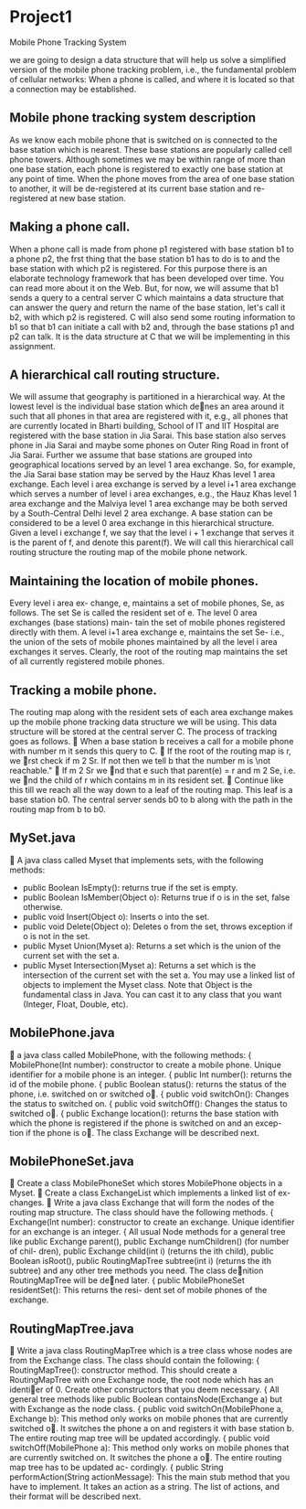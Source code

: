 # Project1
Mobile Phone Tracking System

we are going to design a data structure that will help
us solve a simplified version of the mobile phone tracking problem, i.e., the
fundamental problem of cellular networks: When a phone is called, and where
it is located so that a connection may be established.


## Mobile phone tracking system description
As we know each mobile phone that is switched on is connected to the base
station which is nearest. These base stations are popularly called cell phone
towers. Although sometimes we may be within range of more than one base
station, each phone is registered to exactly one base station at any point of
time. When the phone moves from the area of one base station to another,
it will be de-registered at its current base station and re-registered at new
base station.

## Making a phone call.
When a phone call is made from phone p1 registered
with base station b1 to a phone p2, the frst thing that the base station b1
has to do is to and the base station with which p2 is registered. For this
purpose there is an elaborate technology framework that has been developed
over time. You can read more about it on the Web. But, for now, we will
assume that b1 sends a query to a central server C which maintains a data
structure that can answer the query and return the name of the base station,
let's call it b2, with which p2 is registered. C will also send some routing
information to b1 so that b1 can initiate a call with b2 and, through the base
stations p1 and p2 can talk. It is the data structure at C that we will be
implementing in this assignment.

## A hierarchical call routing structure. 
We will assume that geography
is partitioned in a hierarchical way. At the lowest level is the individual base
station which denes an area around it such that all phones in that area
are registered with it, e.g., all phones that are currently located in Bharti
building, School of IT and IIT Hospital are registered with the base station
in Jia Sarai. This base station also serves phone in Jia Sarai and maybe some
phones on Outer Ring Road in front of Jia Sarai. Further we assume that
base stations are grouped into geographical locations served by an level 1 area
exchange. So, for example, the Jia Sarai base station may be served by the
Hauz Khas level 1 area exchange. Each level i area exchange is served by a
level i+1 area exchange which serves a number of level i area exchanges, e.g.,
the Hauz Khas level 1 area exchange and the Malviya level 1 area exchange
may be both served by a South-Central Delhi level 2 area exchange. A base
station can be considered to be a level 0 area exchange in this hierarchical
structure. Given a level i exchange f, we say that the level i + 1 exchange
that serves it is the parent of f, and denote this parent(f).
We will call this hierarchical call routing structure the routing map of the
mobile phone network.

## Maintaining the location of mobile phones. 
Every level i area ex-
change, e, maintains a set of mobile phones, Se, as follows. The set Se is
called the resident set of e. The level 0 area exchanges (base stations) main-
tain the set of mobile phones registered directly with them. A level i+1 area
exchange e, maintains the set Se-
i.e., the union of the sets of mobile phones maintained by all the level i area
exchanges it serves.
Clearly, the root of the routing map maintains the set of all currently
registered mobile phones.



## Tracking a mobile phone. 
The routing map along with the resident sets
of each area exchange makes up the mobile phone tracking data structure we
will be using. This data structure will be stored at the central server C. The
process of tracking goes as follows.
 When a base station b receives a call for a mobile phone with number
m it sends this query to C.
 If the root of the routing map is r, we rst check if m 2 Sr. If not then
we tell b that the number m is \not reachable."
 If m 2 Sr we nd that e such that parent(e) = r and m 2 Se, i.e. we
nd the child of r which contains m in its resident set.
 Continue like this till we reach all the way down to a leaf of the routing
map. This leaf is a base station b0. The central server sends b0 to b
along with the path in the routing map from b to b0.


## MySet.java
 A java class called Myset that implements sets, with the following
methods:
- public Boolean IsEmpty(): returns true if the set is empty.
- public Boolean IsMember(Object o): Returns true if o is in
the set, false otherwise.
- public void Insert(Object o): Inserts o into the set.
- public void Delete(Object o): Deletes o from the set, throws
exception if o is not in the set.
- public Myset Union(Myset a): Returns a set which is the union
of the current set with the set a.
- public Myset Intersection(Myset a): Returns a set which is
the intersection of the current set with the set a.
You may use a linked list of objects to implement the Myset class.
Note that Object is the fundamental class in Java. You can cast
it to any class that you want (Integer, Float, Double, etc).

## MobilePhone.java
 a java class called MobilePhone, with the following methods:
{ MobilePhone(Int number): constructor to create a mobile
phone. Unique identifier for a mobile phone is an integer.
{ public Int number(): returns the id of the mobile phone.
{ public Boolean status(): returns the status of the phone, i.e.
switched on or switched o.
{ public void switchOn(): Changes the status to switched on.
{ public void switchOff(): Changes the status to switched o.
{ public Exchange location(): returns the base station with which
the phone is registered if the phone is switched on and an excep-
tion if the phone is o. The class Exchange will be described
next.

## MobilePhoneSet.java
 Create a class MobilePhoneSet which stores MobilePhone objects in a
Myset.
 Create a class ExchangeList which implements a linked list of ex-
changes.
 Write a java class Exchange that will form the nodes of the routing
map structure. The class should have the following methods.
{ Exchange(Int number): constructor to create an exchange.
Unique identifier for an exchange is an integer.
{ All usual Node methods for a general tree like public Exchange
parent(), public Exchange numChildren() (for number of chil-
dren), public Exchange child(int i) (returns the ith child),
public Boolean isRoot(), public RoutingMapTree subtree(int
i) (returns the ith subtree) and any other tree methods you need.
The class denition RoutingMapTree will be dened later.
{ public MobilePhoneSet residentSet(): This returns the resi-
dent set of mobile phones of the exchange.


## RoutingMapTree.java

 Write a java class RoutingMapTree which is a tree class whose nodes
are from the Exchange class. The class should contain the following:
{ RoutingMapTree(): constructor method. This should create a
RoutingMapTree with one Exchange node, the root node which
has an identier of 0. Create other constructors that you deem
necessary.
{ All general tree methods like public Boolean containsNode(Exchange
a) but with Exchange as the node class.
{ public void switchOn(MobilePhone a, Exchange b): This method
only works on mobile phones that are currently switched o. It
switches the phone a on and registers it with base station b. The
entire routing map tree will be updated accordingly.
{ public void switchOff(MobilePhone a): This method only works
on mobile phones that are currently switched on. It switches the
phone a o. The entire routing map tree has to be updated ac-
cordingly.
{ public String performAction(String actionMessage): This
the main stub method that you have to implement. It takes an
action as a string. The list of actions, and their format will be
described next.

















